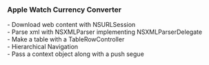 <h3>Apple Watch Currency Converter</h3>
- Download web content with NSURLSession<br>
- Parse xml with NSXMLParser implementing NSXMLParserDelegate<br>
- Make a table with a TableRowController<br>
- Hierarchical Navigation<br>
- Pass a context object along with a push segue<br>
